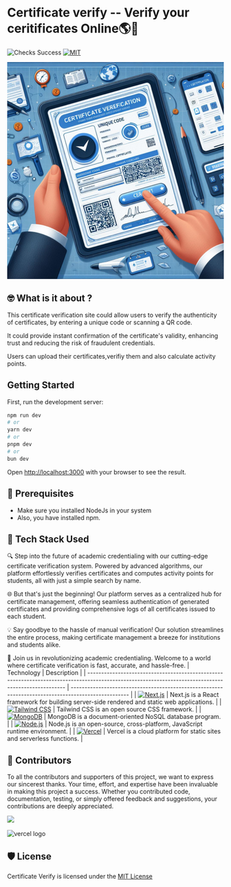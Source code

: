 # **Certificate verify -- Verify your ceritificates Online🌎🌈**

![Checks Success](https://badgen.net/github/checks/node-formidable/node-formidable) [![MIT](https://badgen.net/badge/license/MIT/blue)](https://github.com/priyankarpal/ProjectsHut/blob/main/LICENSE)

![](https://raw.githubusercontent.com/vishnuhari17/Certificate_verify/main/app/certverify.jpeg?token=GHSAT0AAAAAACPXPPR5VVKCH3VDFBBVJHXGZSDWAXA)

## 🤓 What is it about ?

This certificate verification site could allow users to verify the authenticity of certificates, by entering a unique code or scanning a QR code.

It could provide instant confirmation of the certificate's validity, enhancing trust and reducing
the risk of fraudulent credentials.

Users can upload their certificates,verifiy them and also calculate activity points.

## Getting Started

First, run the development server:

```bash
npm run dev
# or
yarn dev
# or
pnpm dev
# or
bun dev
```

Open [http://localhost:3000](http://localhost:3000) with your browser to see the result.

## 🤏 Prerequisites

- Make sure you installed NodeJs in your system
- Also, you have installed npm.

## 🧰 Tech Stack Used

🔍 Step into the future of academic credentialing with our cutting-edge certificate verification system. Powered by advanced algorithms, our platform effortlessly verifies certificates and computes activity points for students, all with just a simple search by name.

🌐 But that's just the beginning! Our platform serves as a centralized hub for certificate management, offering seamless authentication of generated certificates and providing comprehensive logs of all certificates issued to each student.

💡 Say goodbye to the hassle of manual verification! Our solution streamlines the entire process, making certificate management a breeze for institutions and students alike.

🚀 Join us in revolutionizing academic credentialing. Welcome to a world where certificate verification is fast, accurate, and hassle-free.
| Technology                                                                                                                                           | Description                                                                                         |
| ---------------------------------------------------------------------------------------------------------------------------------------------------- | --------------------------------------------------------------------------------------------------- |
| [![Next.js](https://img.shields.io/badge/-Next.js-black?style=flat-square&logo=next.js&logoColor=white)](https://nextjs.org/)                          | Next.js is a React framework for building server-side rendered and static web applications.          |
| [![Tailwind CSS](https://img.shields.io/badge/-Tailwind%20CSS-38B2AC?style=flat-square&logo=tailwind-css&logoColor=white)](https://tailwindcss.com/) | Tailwind CSS is an open source CSS framework.                                                       |
| [![MongoDB](https://img.shields.io/badge/-MongoDB-47A248?style=flat-square&logo=mongodb&logoColor=white)](https://www.mongodb.com/)                  | MongoDB is a document-oriented NoSQL database program.                                              |
| [![Node.js](https://img.shields.io/badge/-Node.js-339933?style=flat-square&logo=node.js&logoColor=white)](https://nodejs.org/)                       | Node.js is an open-source, cross-platform, JavaScript runtime environment.                                             |
| [![Vercel](https://img.shields.io/badge/-Vercel-black?style=flat-square&logo=vercel&logoColor=white)](https://vercel.com/)                             | Vercel is a cloud platform for static sites and serverless functions.                                |


## 🤝 Contributors

To all the contributors and supporters of this project, we want to express our sincerest thanks. Your time, effort, and expertise have been invaluable in making this project a success. Whether you contributed code, documentation, testing, or simply offered feedback and suggestions, your contributions are deeply appreciated.

<a href="https://github.com/vishnuhari17/Certificate_verify/graphs/contributors">
  <img src="https://contrib.rocks/image?repo=vishnuhari17/Certificate_verify" />
</a>


![vercel logo](https://camo.githubusercontent.com/37b009b52b3a9af7886f52e75cd76d1b32fef331ab1dc2108089c0ced0b7635f/68747470733a2f2f7777772e6461746f636d732d6173736574732e636f6d2f33313034392f313631383938333239372d706f77657265642d62792d76657263656c2e737667)

## 🛡️ License

Certificate Verify is licensed under the [MIT License ](https://github.com/vishnuhari17/Certificate_verify/blob/main/LICENSE)

